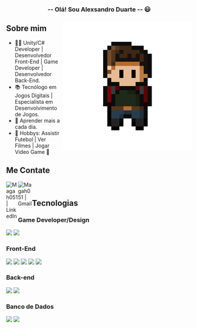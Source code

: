 <h3 align="center"> -- Olá! Sou Alexsandro Duarte -- 😃<h3>

 <img src="./assets/Khoby.png" alt="Khoby" min-width="400px" max-width="350px" width="350px" align="right"> 

<p align="left">
  <!--
 <a href="https://discordapp.com/users/676156690395037713/" target="_blank"><img alt="Discord" src="https://img.shields.io/website?label=zF4ke%238556&style=for-the-badge&logo=discord&url=https://discordapp.com/users/676156690395037713/"></a></p>
 -->

## Sobre mim

- 🙋‍♂️ Unity/C# Developer | Desenvolvedor Front-End | Game Developer | Desenvolvedor Back-End.
- 📚 Tecnólogo em Jogos Digitais | Especialista em Desenvolvimento de Jogos.
- 🚩 Aprender mais a cada dia.
- 🧩 Hobbys: Assistir Futebol | Ver Filmes | Jogar Video Game 🧐


## Me Contate

<a href="https://www.linkedin.com/in/alexsandro-duart"><img align="left" alt="Magah051 | LinkedIn" width="32px" src="https://cdn-icons-png.flaticon.com/512/174/174857.png"></a>
<a href="pocmusic321@gmail.com"><img align="left" alt="Magah051 | Gmail" width="38px" src="https://seeklogo.com/images/G/gmail-new-2020-logo-32DBE11BB4-seeklogo.com.png"></a>
<br />

## Tecnologias 
### Game Developer/Design
<img height="25" src="https://img.shields.io/badge/c%23-%23239120.svg?&style=for-the-badge&logo=c-sharp&logoColor=white"> </img>
<img height="25" src="https://img.shields.io/badge/unity-%23000000.svg?&style=for-the-badge&logo=unity&logoColor=white"> </img>
### Front-End
<img height="25" src="https://img.shields.io/badge/html5-E34F26.svg?&style=for-the-badge&logo=html5&logoColor=white"></img>
<img height="25" src="https://img.shields.io/badge/css3-1572B6.svg?&style=for-the-badge&logo=css3&logoColor=white"></img> 
<img height="25" src="https://img.shields.io/badge/javascript-ffff00.svg?&style=for-the-badge&logo=javascript&logoColor=000"></img>
<img height="25" src="https://img.shields.io/badge/react-000033.svg?&style=for-the-badge&logo=react&logoColor=white"> </img>
<img height="25" src="https://img.shields.io/badge/bootstrap-33adff.svg?&style=for-the-badge&logo=bootstrap&logoColor=white"> </img>

### Back-end
<img height="25" src="https://img.shields.io/badge/nodejs-339933.svg?&style=for-the-badge&logo=node.js&logoColor=white"></img>
<img height="25" src="https://img.shields.io/badge/php-000033.svg?&style=for-the-badge&logo=php&logoColor=white"></img>

### Banco de Dados
<img height="25" src="https://img.shields.io/badge/postgresql-336791.svg?&style=for-the-badge&logo=postgresql&logoColor=white"></img>
<img height="25" src="https://img.shields.io/badge/mysql-4479A1.svg?&style=for-the-badge&logo=mysql&logoColor=white"></img>
